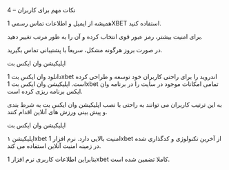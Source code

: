 4 – نکات مهم برای کاربران

همیشه از ایمیل و اطلاعات تماس رسمی 1XBET استفاده کنید.

برای امنیت بیشتر، رمز عبور قوی انتخاب کرده و آن را به‌ طور مرتب تغییر دهید.

در صورت بروز هرگونه مشکل، سریعاً با پشتیبانی تماس بگیرید.

اپلیکیشن وان ایکس بت

دانلود وان ایکس بت 1xbet اندروید را برای راحتی کاربران خود توسعه و طراحی کرده است. اپلیکیشن وان ایکس بت 1xbet تمامی امکانات موجود در سایت را در برنامه وان ایکس برنامه ریزی کرده است.

به این ترتیب کاربران می توانند به راحتی با نصب اپلیکیشن وان ایکس بت به شرط بندی و پیش بینی ورزش های آنلاین اقدام کنند.

اپلیکیشن وان ایکس بت

اپلیکیشن ۱xbet امنیت بالایی دارد. نرم افزار 1xbet از آخرین تکنولوژی و کدگذاری شده در زمینه امنیت آنلاین استفاده می کند.

بنابراین اطلاعات کاربری نرم افزار 1xbet کاملا تضمین شده است.
